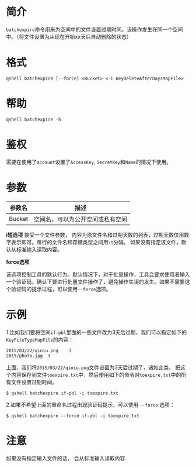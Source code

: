# 简介

`batchexpire`命令用来为空间中的文件设置过期时间。该操作发生在同一个空间中。（将文件设置为从现在开始xx天后自动删除的状态）


# 格式

```
qshell batchexpire [--force] <Bucket> <-i KeyDeleteAfterDaysMapFile>
```

# 帮助 
```
qshell batchexpire -h
```

# 鉴权

需要在使用了`account`设置了`AccessKey`, `SecretKey`和`Name`的情况下使用。

# 参数

|参数名|描述|
|---------|-----------|
|Bucket|空间名，可以为公开空间或私有空间|

**i短选项**
接受一个文件参数， 内容为原文件名和过期天数的列表，过期天数仅用数字表示即可。每行的文件名和存储类型之间用`\t`分隔。 如果没有指定该文件，默认从标准输入读取内容。

**force选项**

该选项控制工具的默认行为。默认情况下，对于批量操作，工具会要求使用者输入一个验证码，确认下要进行批量文件操作了，避免操作失误的发生。如果不需要这个验证码的提示过程，可以使用`--force`选项。

# 示例

1.比如我们要将空间`if-pbl`里面的一些文件改为3天后过期，我们可以指定如下的`KeyFileTypeMapFile`的内容：

```
2015/03/22/qiniu.png	3
2015/photo.jpg	3
```

上面，我们将`2015/03/22/qiniu.png`文件设置为3天后过期了，诸如此类。
把这个内容保存到文件`toexpire.txt`中，然后使用如下的命令对`toexpire.txt`中的所有文件设置过期时间。

```
$ qshell batchexpire if-pbl -i toexpire.txt
```

2.如果不希望上面的重命名过程出现验证码提示，可以使用 `--force` 选项：

```
$ qshell batchexpire --force if-pbl -i toexpire.txt
```

# 注意

如果没有指定输入文件的话， 会从标准输入读取内容
